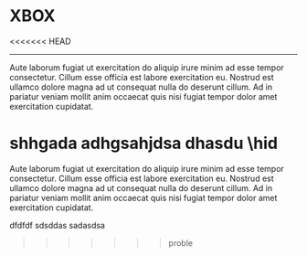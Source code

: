 # XBOX
<<<<<<< HEAD

---

Aute laborum fugiat ut exercitation do aliquip irure minim ad esse tempor consectetur. Cillum esse officia est labore exercitation eu. Nostrud est ullamco dolore magna ad ut consequat nulla do deserunt cillum. Ad in pariatur veniam mollit anim occaecat quis nisi fugiat tempor dolor amet exercitation cupidatat.

shhgada
adhgsahjdsa
dhasdu
\hid
=======
Aute laborum fugiat ut exercitation do aliquip irure minim ad esse tempor consectetur. Cillum esse officia est labore exercitation eu. Nostrud est ullamco dolore magna ad ut consequat nulla do deserunt cillum. Ad in pariatur veniam mollit anim occaecat quis nisi fugiat tempor dolor amet exercitation cupidatat.

dfdfdf
sdsddas
sadasdsa
>>>>>>> proble
